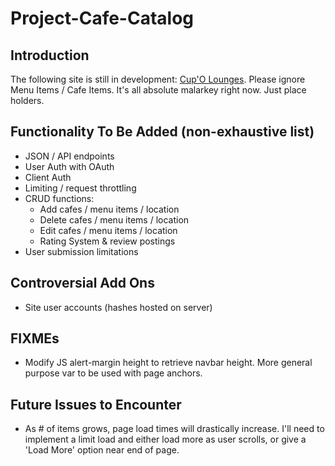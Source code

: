 # Project-Cafe-Catalog

## Introduction
The following site is still in development: [Cup'O Lounges](http://erikgrootendorst.com).
Please ignore Menu Items / Cafe Items. It's all absolute malarkey right now. Just place holders.

## Functionality To Be Added (non-exhaustive list)

- JSON / API endpoints
- User Auth with OAuth
- Client Auth
- Limiting / request throttling
- CRUD functions:
  * Add cafes / menu items / location
  * Delete cafes / menu items / location
  * Edit cafes / menu items / location
  * Rating System & review postings
- User submission limitations

## Controversial Add Ons
- Site user accounts (hashes hosted on server)

## FIXMEs
- Modify JS alert-margin height to retrieve navbar height. More general purpose var to be used with page anchors.

## Future Issues to Encounter
- As # of items grows, page load times will drastically increase. I'll need to implement a limit load and either load more as user scrolls, or give a 'Load More' option near end of page.
